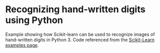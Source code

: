 # Recognizing hand-written digits using Python
Example showing how Scikit-learn can be used to recognize images of hand-written digits in Python 3. Code referenced from the [Scikit-Learn examples page](http://scikit-learn.org/stable/auto_examples/classification/plot_digits_classification.html). 
